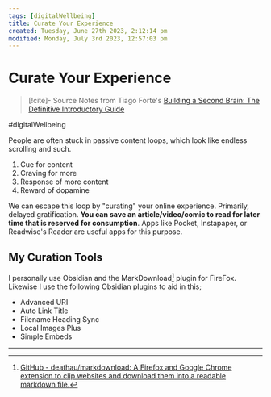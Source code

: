 ```yaml
---
tags: [digitalWellbeing]
title: Curate Your Experience
created: Tuesday, June 27th 2023, 2:12:14 pm
modified: Monday, July 3rd 2023, 12:57:03 pm
---
```

# Curate Your Experience

> [!cite]- Source
> Notes from Tiago Forte's [Building a Second Brain: The Definitive Introductory Guide](https://fortelabs.com/blog/basboverview/)

#digitalWellbeing

People are often stuck in passive content loops, which look like endless scrolling and such.

1. Cue for content
2. Craving for more
3. Response of more content
4. Reward of dopamine

We can escape this loop by "curating" your online experience. Primarily, delayed gratification. **You can save an article/video/comic to read for later time that is reserved for consumption**. Apps like Pocket, Instapaper, or Readwise's Reader are useful apps for this purpose.

## My Curation Tools

I personally use Obsidian and the MarkDownload[^1] plugin for FireFox. Likewise I use the following Obsidian plugins to aid in this;

- Advanced URI
- Auto Link Title
- Filename Heading Sync
- Local Images Plus
- Simple Embeds

---

[^1]: [GitHub - deathau/markdownload: A Firefox and Google Chrome extension to clip websites and download them into a readable markdown file.](https://github.com/deathau/markdownload)
